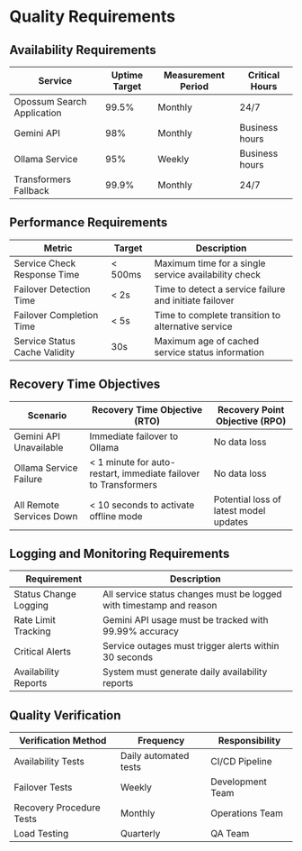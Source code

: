 # Quality Requirements

## Availability Requirements

| Service                    | Uptime Target | Measurement Period | Critical Hours |
|----------------------------|---------------|--------------------|----------------|
| Opossum Search Application | 99.5%         | Monthly            | 24/7           |
| Gemini API                 | 98%           | Monthly            | Business hours |
| Ollama Service             | 95%           | Weekly             | Business hours |
| Transformers Fallback      | 99.9%         | Monthly            | 24/7           |

## Performance Requirements

| Metric                        | Target  | Description                                            |
|-------------------------------|---------|--------------------------------------------------------|
| Service Check Response Time   | < 500ms | Maximum time for a single service availability check   |
| Failover Detection Time       | < 2s    | Time to detect a service failure and initiate failover |
| Failover Completion Time      | < 5s    | Time to complete transition to alternative service     |
| Service Status Cache Validity | 30s     | Maximum age of cached service status information       |

## Recovery Time Objectives

| Scenario                 | Recovery Time Objective (RTO)                                   | Recovery Point Objective (RPO)         |
|--------------------------|-----------------------------------------------------------------|----------------------------------------|
| Gemini API Unavailable   | Immediate failover to Ollama                                    | No data loss                           |
| Ollama Service Failure   | < 1 minute for auto-restart, immediate failover to Transformers | No data loss                           |
| All Remote Services Down | < 10 seconds to activate offline mode                           | Potential loss of latest model updates |

## Logging and Monitoring Requirements

| Requirement           | Description                                                         |
|-----------------------|---------------------------------------------------------------------|
| Status Change Logging | All service status changes must be logged with timestamp and reason |
| Rate Limit Tracking   | Gemini API usage must be tracked with 99.99% accuracy               |
| Critical Alerts       | Service outages must trigger alerts within 30 seconds               |
| Availability Reports  | System must generate daily availability reports                     |

## Quality Verification

| Verification Method      | Frequency             | Responsibility   |
|--------------------------|-----------------------|------------------|
| Availability Tests       | Daily automated tests | CI/CD Pipeline   |
| Failover Tests           | Weekly                | Development Team |
| Recovery Procedure Tests | Monthly               | Operations Team  |
| Load Testing             | Quarterly             | QA Team          |